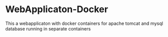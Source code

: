 # WebApplicaton-Docker
This a webapplicaton with docker containers for apache tomcat and mysql database running in separate containers
